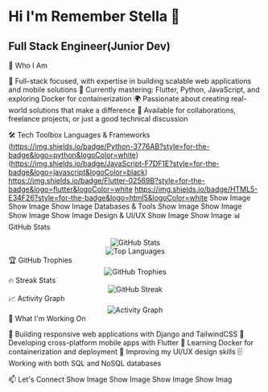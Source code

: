 # Hi I'm Remember Stella 👋

## Full Stack Engineer(Junior Dev)   

🚀 Who I Am

🔧 Full-stack focused, with expertise in building scalable web applications and mobile solutions
📱 Currently mastering: Flutter, Python, JavaScript, and exploring Docker for containerization
🌍 Passionate about creating real-world solutions that make a difference
🤝 Available for collaborations, freelance projects, or just a good technical discussion

🛠️ Tech Toolbox
Languages & Frameworks
(https://img.shields.io/badge/Python-3776AB?style=for-the-badge&logo=python&logoColor=white)
(https://img.shields.io/badge/JavaScript-F7DF1E?style=for-the-badge&logo=javascript&logoColor=black)
https://img.shields.io/badge/Flutter-02569B?style=for-the-badge&logo=flutter&logoColor=white
https://img.shields.io/badge/HTML5-E34F26?style=for-the-badge&logo=html5&logoColor=white
Show Image
Show Image
Show Image
Databases & Tools
Show Image
Show Image
Show Image
Show Image
Design & UI/UX
Show Image
Show Image
📊 GitHub Stats
<div align="center">
  <img src="https://github-readme-stats.vercel.app/api?username=YourUsername&show_icons=true&theme=radical" alt="GitHub Stats" />
</div>
<div align="center">
  <img src="https://github-readme-stats.vercel.app/api/top-langs/?username=YourUsername&layout=compact&theme=radical" alt="Top Languages" />
</div>
🏆 GitHub Trophies
<div align="center">
  <img src="https://github-profile-trophy.vercel.app/?username=YourUsername&theme=radical&row=1&column=6" alt="GitHub Trophies" />
</div>
🔥 Streak Stats
<div align="center">
  <img src="https://github-readme-streak-stats.herokuapp.com/?user=YourUsername&theme=radical" alt="GitHub Streak" />
</div>
📈 Activity Graph
<div align="center">
  <img src="https://github-readme-activity-graph.vercel.app/graph?username=YourUsername&theme=react-dark" alt="Activity Graph" />
</div>
💼 What I'm Working On

🔨 Building responsive web applications with Django and TailwindCSS
📱 Developing cross-platform mobile apps with Flutter
🐳 Learning Docker for containerization and deployment
🎨 Improving my UI/UX design skills
🗄️ Working with both SQL and NoSQL databases

📫 Let's Connect
Show Image
Show Image
Show Image
Show Imag
